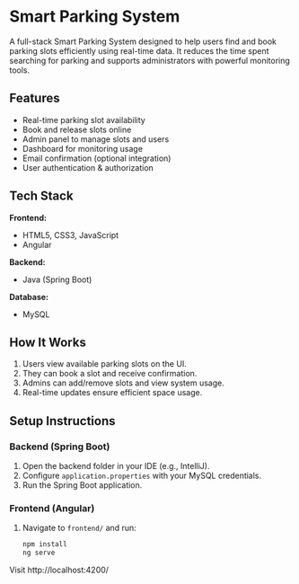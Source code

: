 # Smart Parking System

A full-stack Smart Parking System designed to help users find and book parking slots efficiently using real-time data. It reduces the time spent searching for parking and supports administrators with powerful monitoring tools.

##  Features

-  Real-time parking slot availability
-  Book and release slots online
-  Admin panel to manage slots and users
-  Dashboard for monitoring usage
-  Email confirmation (optional integration)
-  User authentication & authorization

##  Tech Stack

**Frontend:**
- HTML5, CSS3, JavaScript
- Angular

**Backend:**
- Java (Spring Boot)

**Database:**
- MySQL

##  How It Works

1. Users view available parking slots on the UI.
2. They can book a slot and receive confirmation.
3. Admins can add/remove slots and view system usage.
4. Real-time updates ensure efficient space usage.



##  Setup Instructions

### Backend (Spring Boot)
1. Open the backend folder in your IDE (e.g., IntelliJ).
2. Configure `application.properties` with your MySQL credentials.
3. Run the Spring Boot application.

### Frontend (Angular)
1. Navigate to `frontend/` and run:
   ```bash
   npm install
   ng serve
Visit http://localhost:4200/

